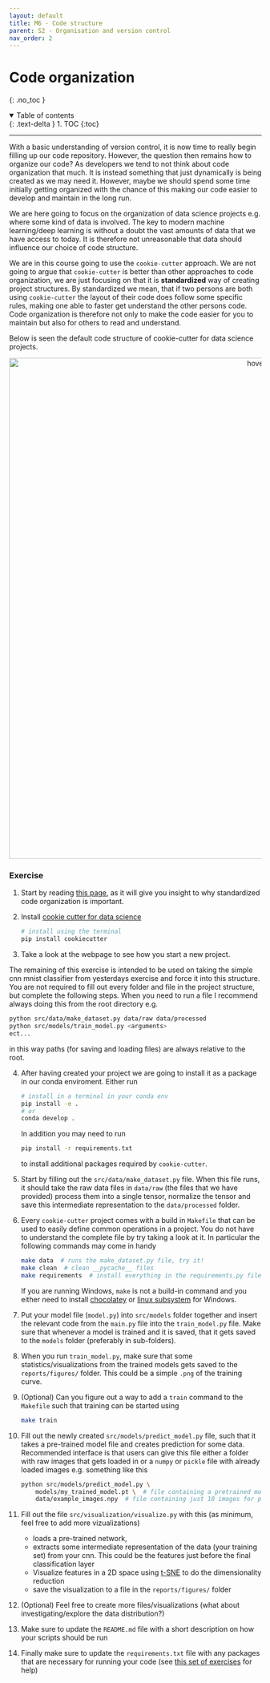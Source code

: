 ```yaml
---
layout: default
title: M6 - Code structure
parent: S2 - Organisation and version control
nav_order: 2
---
```


# Code organization
{: .no_toc }

<details open markdown="block">
  <summary>
    Table of contents
  </summary>
  {: .text-delta }
1. TOC
{:toc}
</details>

---

With a basic understanding of version control, it is now time to really begin filling up our code repository. However, the question then remains how to organize our code? As developers we tend to not think about code organization that much. It is instead something that just dynamically is being created as we may need it. However, maybe we should spend some time initially getting organized with the chance of this making our code easier to develop and maintain in the long run.

We are here going to focus on the organization of data science projects e.g. where some kind of data is involved. The key to modern machine learning/deep learning is without a doubt the vast amounts of data that we have access to today. It is therefore not unreasonable that data should influence our choice of code structure.

We are in this course going to use the `cookie-cutter` approach. We are not going to argue that `cookie-cutter` is better than other approaches to code organization, we are just focusing on that it is **standardized** way of creating project structures. By standardized we mean, that if two persons are both using `cookie-cutter` the layout of their code does follow some specific rules, making one able to faster get understand the other persons code. Code organization is therefore not only to make the code easier for you to maintain but also for others to read and understand.

Below is seen the default code structure of cookie-cutter for data science projects.

<p align="center">
  <img src="../figures/cookie_cutter.png" width="1000," title="hover text">
</p>

### Exercise

1. Start by reading [this page](https://drivendata.github.io/cookiecutter-data-science/), as it will give you insight to why standardized code organization is important.

2. Install [cookie cutter for data science](https://github.com/drivendata/cookiecutter-data-science)
   ``` bash
   # install using the terminal
   pip install cookiecutter
   ```

3. Take a look at the webpage to see how you start a new project.

  The remaining of this exercise is intended to be used on taking the simple cnn mnist classifier from yesterdays exercise and force it into this structure. You are not required to fill out every folder and file in the project structure, but complete the following steps. When you need to run a file I recommend always doing this from the root directory
  e.g.
  ```bash
  python src/data/make_dataset.py data/raw data/processed
  python src/models/train_model.py <arguments>
  ect...
  ```
  in this way paths (for saving and loading files) are always relative to the root.

4. After having created your project we are going to install it as a package in our conda enviroment. Either run 
   ```bash
   # install in a terminal in your conda env
   pip install -e .
   # or 
   conda develop .
	 ```
   In addition you may need to run
   ```bash
   pip install -r requirements.txt
   ```
   to install additional packages required by `cookie-cutter`.

5. Start by filling out the `src/data/make_dataset.py` file. When this file runs, it should take the raw data files in `data/raw` (the files that we have provided) process them into a single tensor, normalize the tensor and save this intermediate representation to the `data/processed` folder. 

5. Every `cookie-cutter` project comes with a build in `Makefile` that can be used to easily define common operations in a project. You do not have to understand the complete file by try taking a look at it. In particular the following commands may come in handy
    ```bash
	make data  # runs the make_dataset.py file, try it!
	make clean  # clean __pycache__ files
	make requirements  # install everything in the requirements.py file
	```
    If you are running Windows, `make` is not a build-in command and you either need to install [chocolatey](https://chocolatey.org/) or [linux subsystem](https://docs.microsoft.com/en-us/windows/wsl/install-win10) for Windows.

6. Put your model file (`model.py`) into `src/models` folder together and insert the relevant code from the `main.py` file into the `train_model.py` file. Make sure that whenever a model is trained and it is saved, that it gets saved to the `models` folder (preferably in sub-folders).

7. When you run `train_model.py`, make sure that some statistics/visualizations from the trained models gets saved to the `reports/figures/` folder. This could be a simple `.png` of the training curve. 

8. (Optional) Can you figure out a way to add a `train` command to the `Makefile` such that training can be started using
    ```bash
	make train
	```

9. Fill out the newly created `src/models/predict_model.py` file, such that it takes a pre-trained model file and creates prediction for some data. Recommended interface is that users can give this file either a folder with raw images that gets loaded in or a `numpy` or `pickle` file with already loaded images e.g. something like this
    ```bash
	python src/models/predict_model.py \
	    models/my_trained_model.pt \  # file containing a pretrained model
		data/example_images.npy  # file containing just 10 images for prediction
    ```
9. Fill out the file `src/visualization/visualize.py` with this (as minimum, feel free to add more vizualizations)
	- loads a pre-trained network,
	- extracts some intermediate representation of the data (your training set) from your cnn. This could be the features just before the final classification layer
	- Visualize features in a 2D space using [t-SNE](https://scikit-learn.org/stable/modules/generated/sklearn.manifold.TSNE.html) to do the dimensionality reduction
	- save the visualization to a file in the `reports/figures/` folder

10. (Optional) Feel free to create more files/visualizations (what about investigating/explore the data distribution?)

11. Make sure to update the `README.md` file with a short description on how your scripts should be run

12. Finally make sure to update the `requirements.txt` file with any packages that are necessary for running your code (see [this set of exercises](../s1_getting_started/M2_conda.md) for help)
